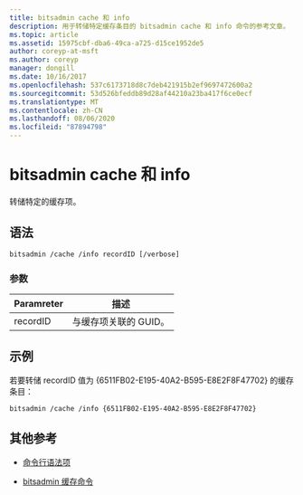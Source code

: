 ```yaml
---
title: bitsadmin cache 和 info
description: 用于转储特定缓存条目的 bitsadmin cache 和 info 命令的参考文章。
ms.topic: article
ms.assetid: 15975cbf-dba6-49ca-a725-d15ce1952de5
author: coreyp-at-msft
ms.author: coreyp
manager: dongill
ms.date: 10/16/2017
ms.openlocfilehash: 537c6173718d8c7deb421915b2ef9697472600a2
ms.sourcegitcommit: 53d526bfeddb89d28af44210a23ba417f6ce0ecf
ms.translationtype: MT
ms.contentlocale: zh-CN
ms.lasthandoff: 08/06/2020
ms.locfileid: "87894798"
---
```

# <a name="bitsadmin-cache-and-info"></a>bitsadmin cache 和 info

转储特定的缓存项。

## <a name="syntax"></a>语法

```
bitsadmin /cache /info recordID [/verbose]
```

### <a name="parameters"></a>参数

| Paramreter | 描述 |
| -------------- | -------------- |
| recordID | 与缓存项关联的 GUID。 |

## <a name="examples"></a>示例

若要转储 recordID 值为 {6511FB02-E195-40A2-B595-E8E2F8F47702} 的缓存条目：

```
bitsadmin /cache /info {6511FB02-E195-40A2-B595-E8E2F8F47702}
```

## <a name="additional-references"></a>其他参考

- [命令行语法项](command-line-syntax-key.md)

- [bitsadmin 缓存命令](bitsadmin-cache.md)
